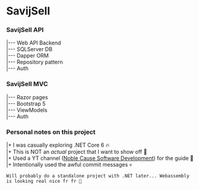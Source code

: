 # SavijSell

### SavijSell API 
|--- Web API Backend<br>
|--- SQLServer DB<br>
|--- Dapper ORM<br>
|--- Repository pattern<br>
|--- Auth<br>

### SavijSell MVC
|--- Razor pages<br>
|--- Bootstrap 5<br>
|--- ViewModels<br>
|--- Auth<br>


### Personal notes on this project
|+ I was casually exploring .NET Core 6 🔥<br>
|+ This is NOT an <em>actual</em> project that I want to show off 🥴<br>
|+ Used a YT channel ([Noble Cause Software Development](https://www.youtube.com/channel/UCiQ6kayf9LYL7IIhlORydpg)) for the guide 🙌<br>
|+ Intentionally used the awful commit messages 💀<br>

```
Will probably do a standalone project with .NET later... Webassembly is looking real nice fr fr 👀
```
